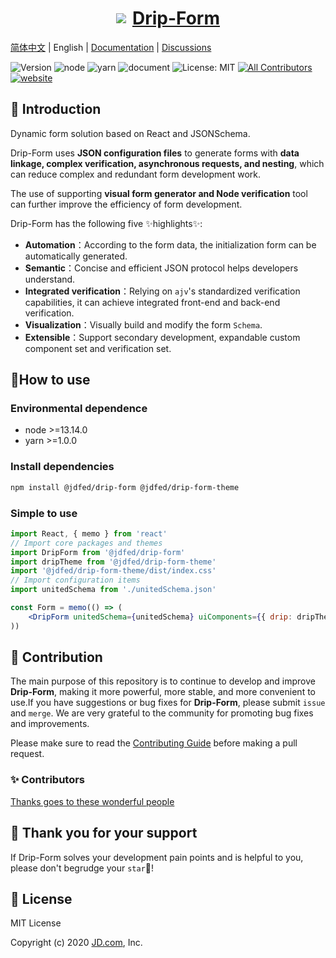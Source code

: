 <a href='http://drip.jd.com/drip-form/index.html'>

<h1 style="display: flex; align-items: center; justify-content: center">
  <img src='https://storage.360buyimg.com/imgtools/7e0e546a96-d962c880-f9a2-11eb-bf08-d585041b7c80.svg'/>
  <span style="margin-left: 10px">Drip-Form</span>
</h1>
</a>

[简体中文](./README.md) | English | [Documentation](https://jdfed.github.io/drip-form/) | [Discussions](https://github.com/JDFED/drip-form/discussions)

<!-- ALL-CONTRIBUTORS-BADGE:START - Do not remove or modify this section -->

[contributors]: https://img.shields.io/badge/all_contributors-12-orange.svg?style=flat-square 'Number of contributors on All-Contributors'

<!-- ALL-CONTRIBUTORS-BADGE:END -->

![Version](https://img.shields.io/badge/version-1.0.0-blue.svg?cacheSeconds=2592000)
![node](https://img.shields.io/badge/node-%3E%3D13.14.0-blue.svg)
![yarn](https://img.shields.io/badge/yarn-%3E%3D1.0.0-blue.svg)
![document](https://img.shields.io/badge/documentation-yes-brightgreen.svg)
![License: MIT](https://img.shields.io/badge/License-MIT-yellow.svg)
[![All Contributors][contributors]](./CONTRIBUTORS.md)
[![website](https://github.com/JDFED/drip-form/actions/workflows/website.yml/badge.svg?branch=dev)](https://github.com/JDFED/drip-form/actions/workflows/website.yml)

## 📖 Introduction

Dynamic form solution based on React and JSONSchema.

Drip-Form uses **JSON configuration files** to generate forms with **data linkage, complex verification, asynchronous requests, and nesting**, which can reduce complex and redundant form development work.

The use of supporting **visual form generator and Node verification** tool can further improve the efficiency of form development.

Drip-Form has the following five ✨highlights✨:

- **Automation**：According to the form data, the initialization form can be automatically generated.
- **Semantic**：Concise and efficient JSON protocol helps developers understand.
- **Integrated verification**：Relying on `ajv`'s standardized verification capabilities, it can achieve integrated front-end and back-end verification.
- **Visualization**：Visually build and modify the form `Schema`.
- **Extensible**：Support secondary development, expandable custom component set and verification set.

## 🔨How to use

### Environmental dependence

- node >=13.14.0
- yarn >=1.0.0

### Install dependencies

```sh
npm install @jdfed/drip-form @jdfed/drip-form-theme
```

### Simple to use

```jsx
import React, { memo } from 'react'
// Import core packages and themes
import DripForm from '@jdfed/drip-form'
import dripTheme from '@jdfed/drip-form-theme'
import '@jdfed/drip-form-theme/dist/index.css'
// Import configuration items
import unitedSchema from './unitedSchema.json'

const Form = memo(() => (
	<DripForm unitedSchema={unitedSchema} uiComponents={{ drip: dripTheme }} />
))
```

## 🤔 Contribution

The main purpose of this repository is to continue to develop and improve **Drip-Form**, making it more powerful, more stable, and more convenient to use.If you have suggestions or bug fixes for **Drip-Form**, please submit `issue` and `merge`. We are very grateful to the community for promoting bug fixes and improvements.

Please make sure to read the [Contributing Guide](./CONTRIBUTING.md) before making a pull request.

### ✨ Contributors

[Thanks goes to these wonderful people](./CONTRIBUTORS.md)

## 🌟 Thank you for your support

If Drip-Form solves your development pain points and is helpful to you, please don't begrudge your `star`🌟!

## 📄 License

MIT License

Copyright (c) 2020 <a href='https://www.jd.com/'>JD.com</a>, Inc.
